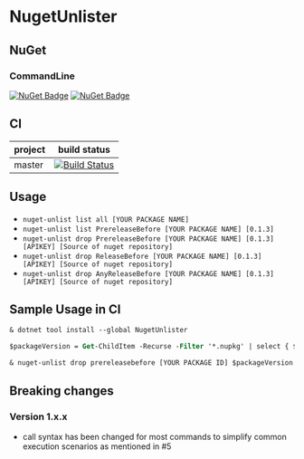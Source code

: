 # NugetUnlister


## NuGet

### CommandLine

[![NuGet Badge](https://buildstats.info/nuget/NugetUnlister)](https://www.nuget.org/packages/NugetUnlister/)
[![NuGet Badge](https://buildstats.info/nuget/NugetUnlister?includePreReleases=true)](https://www.nuget.org/packages/NugetUnlister/)

## CI

| project        | build status           |
| ------------- |-------------|
| master | [![Build Status](https://dev.azure.com/taori/NugetUnlister/_apis/build/status/master?branchName=master)](https://dev.azure.com/taori/NugetUnlister/_build/latest?definitionId=14&branchName=master)|

## Usage

- `nuget-unlist list all [YOUR PACKAGE NAME]`
- `nuget-unlist list PrereleaseBefore [YOUR PACKAGE NAME] [0.1.3] `
- `nuget-unlist drop PrereleaseBefore [YOUR PACKAGE NAME] [0.1.3] [APIKEY] [Source of nuget repository]`
- `nuget-unlist drop ReleaseBefore [YOUR PACKAGE NAME] [0.1.3] [APIKEY] [Source of nuget repository]`
- `nuget-unlist drop AnyReleaseBefore [YOUR PACKAGE NAME] [0.1.3] [APIKEY] [Source of nuget repository]`

## Sample Usage in CI

```ps
& dotnet tool install --global NugetUnlister

$packageVersion = Get-ChildItem -Recurse -Filter '*.nupkg' | select { $_.Name } -ExpandProperty Name -First 1 | Select-String -Pattern "\d[\d\w\.\+-]+(?=.nupkg)" | %{$_.Matches.Value}

& nuget-unlist drop prereleasebefore [YOUR PACKAGE ID] $packageVersion $(nugetApiKey)
```

## Breaking changes

### Version 1.x.x
- call syntax has been changed for most commands to simplify common execution scenarios as mentioned in #5
